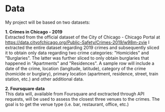# Data
My project will be based on two datasets:

<b>1. Crimes in Chicago - 2019</b><br>
Extracted from the official dataset of the City of Chicago - Chicago Portal at https://data.cityofchicago.org/Public-Safety/Crimes-2019/w98m-zvie
I extracted the entire dataset regarding 2019 crimes and subsequently sliced it to obtain only data regarding two crime categories: "Homicides" and "Burglaries". The latter was further sliced to only obtain burglaries that happened in "Apartments" and "Residences".
A sample row will include a date of the crime, location (langitude, latitude), category of the crime (homicide or burglary), primary location (apartment, residence, street, train station, etc.) and other additional data.

<b>2. Foursquare data</b><br>
This data will, available from Foursquare and exctracted through API requests, will be used to assess the closest three venues to the crimes.
The goal is to get the venue type (i.e. bar, restaurant, office, etc.) 

